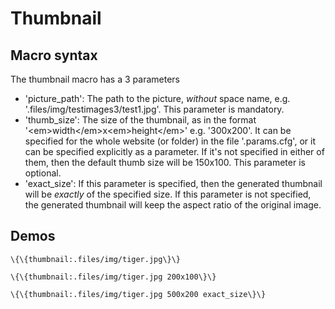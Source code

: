 Thumbnail
=========

Macro syntax
------------

The thumbnail macro has a 3 parameters

-   'picture\_path': The path to the picture, *without* space name, e.g.
    '.files/img/testimages3/test1.jpg'. This parameter is mandatory.
-   'thumb\_size': The size of the thumbnail, as in the format
    '\<em\>width\</em\>x\<em\>height\</em\>' e.g. '300x200'. It can be
    specified for the whole website (or folder) in the file
    '.params.cfg', or it can be specified explicitly as a parameter. If
    it's not specified in either of them, then the default thumb size
    will be 150x100. This parameter is optional.
-   'exact\_size': If this parameter is specified, then the generated
    thumbnail will be *exactly* of the specified size. If this parameter
    is not specified, the generated thumbnail will keep the aspect ratio
    of the original image.

Demos
-----

~~~~ {.sourceCode .python}
\{\{thumbnail:.files/img/tiger.jpg\}\}
~~~~

~~~~ {.sourceCode .python}
\{\{thumbnail:.files/img/tiger.jpg 200x100\}\}
~~~~

~~~~ {.sourceCode .python}
\{\{thumbnail:.files/img/tiger.jpg 500x200 exact_size\}\}
~~~~
